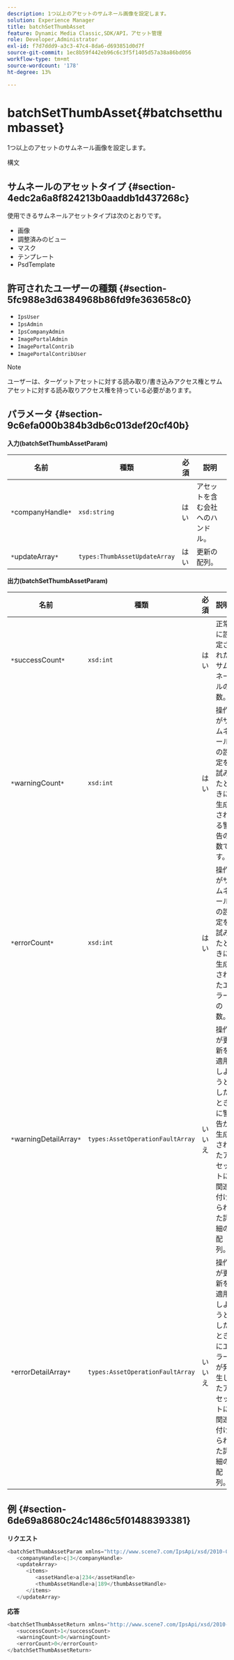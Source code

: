 ```yaml
---
description: 1つ以上のアセットのサムネール画像を設定します。
solution: Experience Manager
title: batchSetThumbAsset
feature: Dynamic Media Classic,SDK/API，アセット管理
role: Developer,Administrator
exl-id: f7d7ddd9-a3c3-47c4-8da6-d693851d0d7f
source-git-commit: 1ec8b59f442eb96c6c3f5f1405d57a38a86bd056
workflow-type: tm+mt
source-wordcount: '178'
ht-degree: 13%

---
```


# batchSetThumbAsset{#batchsetthumbasset}

1つ以上のアセットのサムネール画像を設定します。

構文

## サムネールのアセットタイプ {#section-4edc2a6a8f824213b0aaddb1d437268c}

使用できるサムネールアセットタイプは次のとおりです。

* 画像
* 調整済みのビュー
* マスク
* テンプレート
* PsdTemplate

## 許可されたユーザーの種類 {#section-5fc988e3d6384968b86fd9fe363658c0}

* `IpsUser`
* `IpsAdmin`
* `IpsCompanyAdmin`
* `ImagePortalAdmin`
* `ImagePortalContrib`
* `ImagePortalContribUser`

>[!NOTE]
>
>ユーザーは、ターゲットアセットに対する読み取り/書き込みアクセス権とサムアセットに対する読み取りアクセス権を持っている必要があります。

## パラメータ {#section-9c6efa000b384b3db6c013def20cf40b}

**入力(batchSetThumbAssetParam)**

| 名前 | 種類 | 必須 | 説明 |
|---|---|---|---|
| `*`companyHandle`*` | `xsd:string` | はい | アセットを含む会社へのハンドル。 |
| `*`updateArray`*` | `types:ThumbAssetUpdateArray` | はい | 更新の配列。 |

**出力(batchSetThumbAssetParam)**

| 名前 | 種類 | 必須 | 説明 |
|---|---|---|---|
| `*`successCount`*` | `xsd:int` | はい | 正常に設定されたサムネールの数。 |
| `*`warningCount`*` | `xsd:int` | はい | 操作がサムネールの設定を試みたときに生成される警告の数です。 |
| `*`errorCount`*` | `xsd:int` | はい | 操作がサムネールの設定を試みたときに生成されたエラーの数。 |
| `*`warningDetailArray`*` | `types:AssetOperationFaultArray` | いいえ | 操作が更新を適用しようとしたときに警告が生成されたアセットに関連付けられた詳細の配列。 |
| `*`errorDetailArray`*` | `types:AssetOperationFaultArray` | いいえ | 操作が更新を適用しようとしたときにエラーが発生したアセットに関連付けられた詳細の配列。 |

## 例 {#section-6de69a8680c24c1486c5f01488393381}

**リクエスト**

```java
<batchSetThumbAssetParam xmlns="http://www.scene7.com/IpsApi/xsd/2010-01-31">
   <companyHandle>c|3</companyHandle>
   <updateArray>
      <items>
         <assetHandle>a|234</assetHandle>
         <thumbAssetHandle>a|189</thumbAssetHandle>
      </items>
   </updateArray>
```

**応答**

```java
<batchSetThumbAssetReturn xmlns="http://www.scene7.com/IpsApi/xsd/2010-01-31">
   <successCount>1</successCount>
   <warningCount>0</warningCount>
   <errorCount>0</errorCount>
</batchSetThumbAssetReturn>
```
